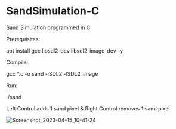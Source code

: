 # SandSimulation-C
Sand Simulation programmed in C

Prerequisites:

apt install gcc libsdl2-dev libsdl2-image-dev -y

Compile:

gcc *.c -o sand -lSDL2 -lSDL2_image

Run:

./sand

Left Control adds 1 sand pixel & Right Control removes 1 sand pixel

![Screenshot_2023-04-15_10-41-24](https://user-images.githubusercontent.com/70346380/232235040-38284d87-5e51-4336-8585-7f415e3a8879.png)
